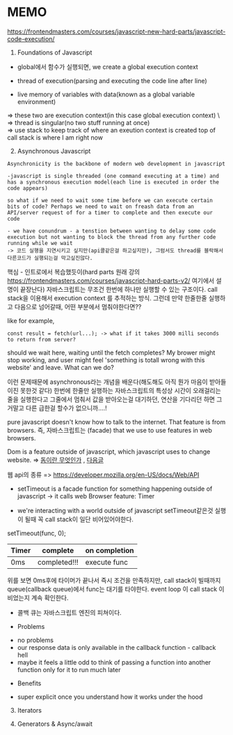# MEMO
https://frontendmasters.com/courses/javascript-new-hard-parts/javascript-code-execution/

1. Foundations of Javascript
- global에서 함수가 실행되면, we create a global execution context

- thread of execution(parsing and executing the code line after line)

- live memory of variables with data(known as a global variable environment)

=> these two are execution context(in this case global execution context) \ 
=> thread is singular(no two stuff running at once) \
=> use stack to keep track of where an exeution context is created
top of call stack is where I am right now

2. Asynchronous Javascript
```
Asynchronicity is the backbone of modern web development in javascript

-javascript is single threaded (one command executing at a time) and has a synchronous execution model(each line is executed in order the code appears)

so what if we need to wait some time before we can execute certain bits of code? Perhaps we need to wait on freash data from an API/server request of for a timer to complete and then execute our code

- we have conundrum - a tenstion between wanting to delay some code execution but not wanting to block the thread from any further code running while we wait
-> 코드 실행을 지연시키고 싶지만(api콜같은걸 하고싶지만), 그럼서도 thread를 블락해서 다른코드가 실행되는걸 막고싶진않다. 

```

핵심 - 인트로에서 복습했듯이(hard parts 원래 강의 https://frontendmasters.com/courses/javascript-hard-parts-v2/ 여기에서 설명이 끝장난다) 자바스크립트는 무조건 한번에 하나만 실행할 수 있는 구조이다. call stack을 이용해서 execution context 를 추적하는 방식. 그런데 만약 한줄한줄 실행하고 다음으로 넘어갈때, 어떤 부분에서 멈춰야한다면??

like for example, 

```
const result = fetch(url...); -> what if it takes 3000 milli seconds to return from server? 
```
should we wait here, waiting until the fetch completes? My brower might stop working, and user might feel 'something is totall wrong with this website' and leave.
What can we do?

이런 문제때문에 asynchronous라는 개념을 배운다(해도해도 아직 뭔가 마음이 받아들이진 못한것 같다) 한번에 한줄만 실행하는 자바스크립트의 특성상 시간이 오래걸리는 줄을 실행한다고 그줄에서 멈춰서 값을 받아오는걸 대기하던, 연산을 기다리던 하면 그거말고 다른 급한걸 할수가 없으니까....!



pure javascript doesn't know how to talk to the internet. That feature is from browsers. 즉, 자바스크립트는 (facade) that we use to use features in web browsers. 




Dom is a feature outside of javascript, which javascript uses to change website. => [돔이란 무엇인가](https://velog.io/@godori/DOM%EC%9D%B4%EB%9E%80-%EB%AC%B4%EC%97%87%EC%9D%B8%EA%B0%80) ,  [다음글](https://velog.io/@surim014/DOM%EC%9D%B4%EB%9E%80-%EB%AC%B4%EC%97%87%EC%9D%B8%EA%B0%80)

웹 api의 종류 => https://developer.mozilla.org/en-US/docs/Web/API


* setTimeout is a facade function for something happening outside of javascript
-> it calls web Browser feature: Timer

* we're interacting with a world outside of javascript 
setTimeout같은것 실행이 될때 꼭 call stack이 일단 비어있어야한다. 

setTimeout(func, 0); 

| Timer | complete | on completion |
| ----- | -------- | ------------- |
| 0ms   | completed!!! | execute func |

위를 보면 0ms후에 타이머가 끝나서 즉시 조건을 만족하지만, call stack이 빌때까지 queue(callback queue)에서 func는 대기를 타야한다. 
event loop 이 call stack 이비었는지 계속 확인한다. 

- 콜백 큐는 자바스크립트 엔진의 피쳐이다. 



* Problems
- no problems
- our response data is only available in the callback function - callback hell
- maybe it feels a little odd to think of passing a function into another function only for it to run much later

* Benefits
- super explicit once you understand how it works under the hood


  


3. Iterators





4. Generators & Async/await

